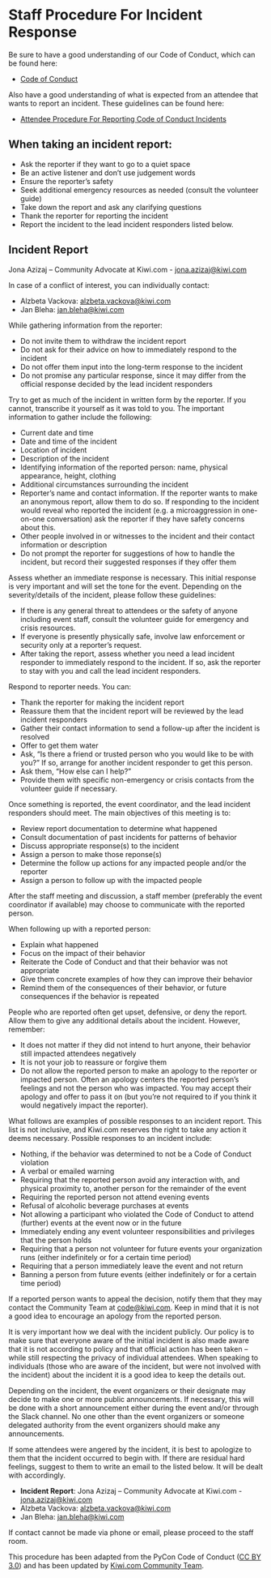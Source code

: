 # Staff Procedure For Incident Response

Be sure to have a good understanding of our Code of Conduct, which can be found here:

* [Code of Conduct](https://github.com/Global-Travel-Hackathon/Code-of-Conduct/blob/master/README.md)

Also have a good understanding of what is expected from an attendee that wants to report an incident. These guidelines can be found here:

* [Attendee Procedure For Reporting Code of Conduct Incidents](https://github.com/Global-Travel-Hackathon/Code-of-Conduct/blob/master/Attendee-Procedure-for-incident-handling.md)

## When taking an incident report:

* Ask the reporter if they want to go to a quiet space
* Be an active listener and don’t use judgement words
* Ensure the reporter’s safety
* Seek additional emergency resources as needed (consult the volunteer guide)
* Take down the report and ask any clarifying questions
* Thank the reporter for reporting the incident
* Report the incident to the lead incident responders listed below.

## Incident Report

Jona Azizaj – Community Advocate at Kiwi.com - <jona.azizaj@kiwi.com>

In case of a conflict of interest, you can individually contact:

* Alzbeta Vackova: <alzbeta.vackova@kiwi.com>
* Jan Bleha: <jan.bleha@kiwi.com>

While gathering information from the reporter:

* Do not invite them to withdraw the incident report
* Do not ask for their advice on how to immediately respond to the incident
* Do not offer them input into the long-term response to the incident
* Do not promise any particular response, since it may differ from the official response decided by the lead incident responders

Try to get as much of the incident in written form by the reporter. If you cannot, transcribe it yourself as it was told to you. The important information to gather include the following:

* Current date and time
* Date and time of the incident
* Location of incident
* Description of the incident
* Identifying information of the reported person: name, physical appearance, height, clothing
* Additional circumstances surrounding the incident
* Reporter’s name and contact information. If the reporter wants to make an anonymous report, allow them to do so. If responding to the incident would reveal who reported the incident (e.g. a microaggression in one-on-one conversation) ask the reporter if they have safety concerns about this.
* Other people involved in or witnesses to the incident and their contact information or description
* Do not prompt the reporter for suggestions of how to handle the incident, but record their suggested responses if they offer them

Assess whether an immediate response is necessary. This initial response is very important and will set the tone for the event. Depending on the severity/details of the incident, please follow these guidelines:

* If there is any general threat to attendees or the safety of anyone including event staff, consult the volunteer guide for emergency and crisis resources.
* If everyone is presently physically safe, involve law enforcement or security only at a reporter’s request.
* After taking the report, assess whether you need a lead incident responder to immediately respond to the incident. If so, ask the reporter to stay with you and call the lead incident responders.

Respond to reporter needs. You can:

* Thank the reporter for making the incident report
* Reassure them that the incident report will be reviewed by the lead incident responders
* Gather their contact information to send a follow-up after the incident is resolved
* Offer to get them water
* Ask, “Is there a friend or trusted person who you would like to be with you?” If so, arrange for another incident responder to get this person.
* Ask them, “How else can I help?”
* Provide them with specific non-emergency or crisis contacts from the volunteer guide if necessary.

Once something is reported, the event coordinator, and the lead incident responders should meet. The main objectives of this meeting is to:

* Review report documentation to determine what happened
* Consult documentation of past incidents for patterns of behavior
* Discuss appropriate response(s) to the incident
* Assign a person to make those reponse(s)
* Determine the follow up actions for any impacted people and/or the reporter
* Assign a person to follow up with the impacted people

After the staff meeting and discussion, a staff member (preferably the event coordinator if available) may choose to communicate with the reported person.

When following up with a reported person:

* Explain what happened
* Focus on the impact of their behavior
* Reiterate the Code of Conduct and that their behavior was not appropriate
* Give them concrete examples of how they can improve their behavior
* Remind them of the consequences of their behavior, or future consequences if the behavior is repeated

People who are reported often get upset, defensive, or deny the report. Allow them to give any additional details about the incident. However, remember:

* It does not matter if they did not intend to hurt anyone, their behavior still impacted attendees negatively
* It is not your job to reassure or forgive them
* Do not allow the reported person to make an apology to the reporter or impacted person. Often an apology centers the reported person’s feelings and not the person who was impacted. You may accept their apology and offer to pass it on (but you’re not required to if you think it would negatively impact the reporter).

What follows are examples of possible responses to an incident report. This list is not inclusive, and Kiwi.com reserves the right to take any action it deems necessary. Possible responses to an incident include:

* Nothing, if the behavior was determined to not be a Code of Conduct violation
* A verbal or emailed warning
* Requiring that the reported person avoid any interaction with, and physical proximity to, another person for the remainder of the event
* Requiring the reported person not attend evening events
* Refusal of alcoholic beverage purchases at events
* Not allowing a participant who violated the Code of Conduct to attend (further) events at the event now or in the future
* Immediately ending any event volunteer responsibilities and privileges that the person holds
* Requiring that a person not volunteer for future events your organization runs (either indefinitely or for a certain time period)
* Requiring that a person immediately leave the event and not return
* Banning a person from future events (either indefinitely or for a certain time period)

If a reported person wants to appeal the decision, notify them that they may contact the Community Team at <code@kiwi.com>. Keep in mind that it is not a good idea to encourage an apology from the reported person.

It is very important how we deal with the incident publicly. Our policy is to make sure that everyone aware of the initial incident is also made aware that it is not according to policy and that official action has been taken – while still respecting the privacy of individual attendees. When speaking to individuals (those who are aware of the incident, but were not involved with the incident) about the incident it is a good idea to keep the details out.

Depending on the incident, the event organizers or their designate may decide to make one or more public announcements. If necessary, this will be done with a short announcement either during the event and/or through the Slack channel. No one other than the event organizers or someone delegated authority from the event organizers should make any announcements.

If some attendees were angered by the incident, it is best to apologize to them that the incident occurred to begin with. If there are residual hard feelings, suggest to them to write an email to the listed below. It will be dealt with accordingly.

* **Incident Report**: Jona Azizaj – Community Advocate at Kiwi.com - <jona.azizaj@kiwi.com>
* Alzbeta Vackova: <alzbeta.vackova@kiwi.com>
* Jan Bleha: <jan.bleha@kiwi.com>

If contact cannot be made via phone or email, please proceed to the staff room.

This procedure has been adapted from the PyCon Code of Conduct ([CC BY 3.0](https://creativecommons.org/licenses/by/3.0/)) and has been updated by [Kiwi.com Community Team](https://code.kiwi.com/).
